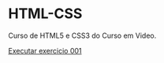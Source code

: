 # HTML-CSS
 Curso de HTML5 e CSS3 do Curso em Video.

 <a href="https://vitorryan.github.io/HTML5-CSS3/Exercicios/ex001/index.html">Executar exercicio 001 </a>
